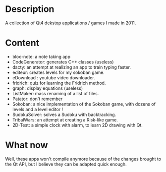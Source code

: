 # Description

A collection of Qt4 dekstop applications / games I made in 2011.

# Content

* bloc-note: a note taking app
* CodeGenerator: generates C++ classes (useless)
* dacty: an attempt at realizing an app to train typing faster.
* editeur: creates levels for my sokoban game.
* eDownload : youtube video downloader.
* fridrich: quiz for learning the Fridrich method.
* graph: display equations (useless)
* ListMaker: mass renaming of a list of files.
* Patator: don't remember
* Sokoban: a nice implementation of the Sokoban game, with dozens of levels and a level editor !
* SudokuSolver: solves a Sudoku with backtracking.
* TribalWars: an attempt at creating a Risk-like game.
* 2D-Test: a simple clock with alarm, to learn 2D drawing with Qt.

# What now

Well, these apps won't compile anymore because of the changes brought to the Qt API, but I believe they can be adapted quick enough.

